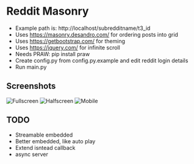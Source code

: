 # Reddit Masonry
* Example path is: http://localhost/subredditname/t3_id
* Uses https://masonry.desandro.com/ for ordering posts into grid
* Uses https://getbootstrap.com/ for theming
* Uses https://jquery.com/ for infinite scroll
* Needs PRAW: pip install praw
* Create config.py from config.py.example and edit reddit login details
* Run main.py

## Screenshots
![Fullscreen](https://github.com/chrisootes/reddit-masonry/blob/29cfe1f4565bd2e24668c208e43cdd83bf4a97cc/screenshots/fullscreen.png "Fullscreen")
![Halfscreen](https://github.com/chrisootes/reddit-masonry/blob/29cfe1f4565bd2e24668c208e43cdd83bf4a97cc/screenshots/halfscreen.png "Halfscreen")
![Mobile](https://github.com/chrisootes/reddit-masonry/blob/29cfe1f4565bd2e24668c208e43cdd83bf4a97cc/screenshots/mobile.png "Mobile")

## TODO
* Streamable embedded
* Better embedded, like auto play
* Extend isntead callback
* async server